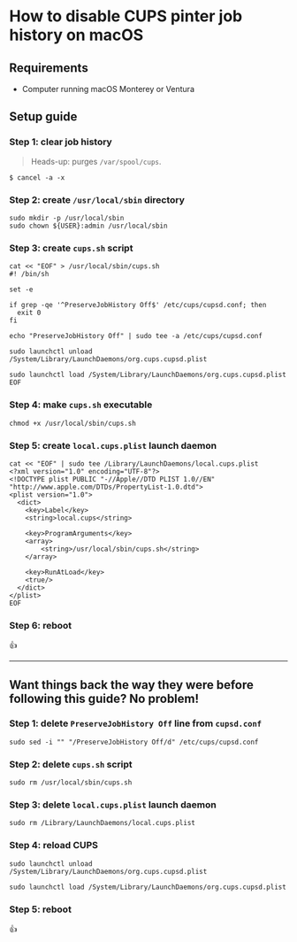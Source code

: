 <!--
Title: How to disable CUPS pinter job history on macOS
Description: Learn how to disable CUPS pinter job history on macOS.
Author: Sun Knudsen <https://github.com/sunknudsen>
Contributors: Sun Knudsen <https://github.com/sunknudsen>
Reviewers:
Publication date: 2022-10-29T13:05:18.112Z
Listed: true
-->

# How to disable CUPS pinter job history on macOS

## Requirements

- Computer running macOS Monterey or Ventura

## Setup guide

### Step 1: clear job history

> Heads-up: purges `/var/spool/cups`.

```shell
$ cancel -a -x
```

### Step 2: create `/usr/local/sbin` directory

```shell
sudo mkdir -p /usr/local/sbin
sudo chown ${USER}:admin /usr/local/sbin
```

### Step 3: create `cups.sh` script

```shell
cat << "EOF" > /usr/local/sbin/cups.sh
#! /bin/sh

set -e

if grep -qe '^PreserveJobHistory Off$' /etc/cups/cupsd.conf; then
  exit 0
fi

echo "PreserveJobHistory Off" | sudo tee -a /etc/cups/cupsd.conf

sudo launchctl unload /System/Library/LaunchDaemons/org.cups.cupsd.plist

sudo launchctl load /System/Library/LaunchDaemons/org.cups.cupsd.plist
EOF
```

### Step 4: make `cups.sh` executable

```shell
chmod +x /usr/local/sbin/cups.sh
```

### Step 5: create `local.cups.plist` launch daemon

```shell
cat << "EOF" | sudo tee /Library/LaunchDaemons/local.cups.plist
<?xml version="1.0" encoding="UTF-8"?>
<!DOCTYPE plist PUBLIC "-//Apple//DTD PLIST 1.0//EN" "http://www.apple.com/DTDs/PropertyList-1.0.dtd">
<plist version="1.0">
  <dict>
    <key>Label</key>
    <string>local.cups</string>

    <key>ProgramArguments</key>
    <array>
        <string>/usr/local/sbin/cups.sh</string>
    </array>

    <key>RunAtLoad</key>
    <true/>
  </dict>
</plist>
EOF
```

### Step 6: reboot

👍

---

## Want things back the way they were before following this guide? No problem!

### Step 1: delete `PreserveJobHistory Off` line from `cupsd.conf`

```shell
sudo sed -i "" "/PreserveJobHistory Off/d" /etc/cups/cupsd.conf
```

### Step 2: delete `cups.sh` script

```shell
sudo rm /usr/local/sbin/cups.sh
```

### Step 3: delete `local.cups.plist` launch daemon

```shell
sudo rm /Library/LaunchDaemons/local.cups.plist
```

### Step 4: reload CUPS

```shell
sudo launchctl unload /System/Library/LaunchDaemons/org.cups.cupsd.plist

sudo launchctl load /System/Library/LaunchDaemons/org.cups.cupsd.plist
```

### Step 5: reboot

👍
